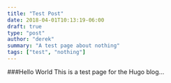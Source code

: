 ```yaml
---
title: "Test Post"
date: 2018-04-01T10:13:19-06:00
draft: true
type: "post"
author: "derek"
summary: "A test page about nothing"
tags: ["test", "nothing"]
---
```


###Hello World
This is a test page for the Hugo blog...